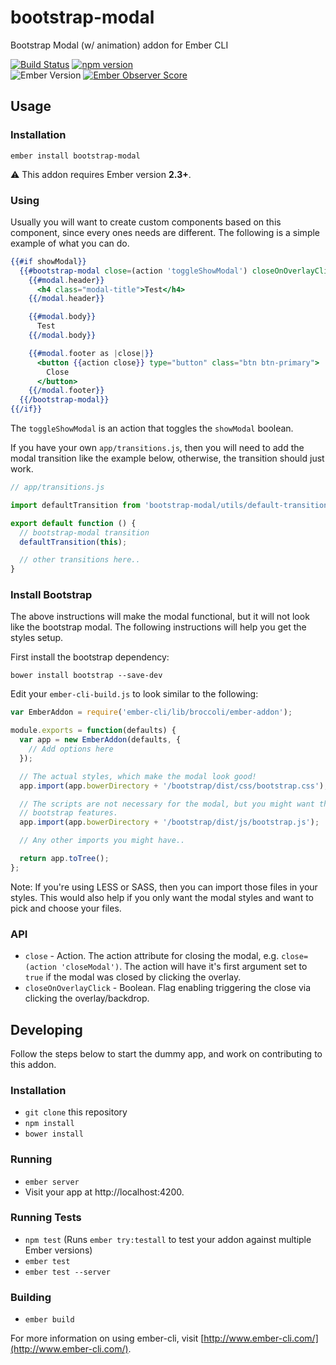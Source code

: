 # bootstrap-modal

Bootstrap Modal (w/ animation) addon for Ember CLI

[![Build Status](https://travis-ci.org/knownasilya/bootstrap-modal.svg)](https://travis-ci.org/knownasilya/bootstrap-modal)
[![npm version](https://badge.fury.io/js/bootstrap-modal.svg)](https://badge.fury.io/js/bootstrap-modal)  
![Ember Version][ember-version]
[![Ember Observer Score](http://emberobserver.com/badges/bootstrap-modal.svg)](http://emberobserver.com/addons/bootstrap-modal)

## Usage

### Installation


```no-highlight
ember install bootstrap-modal
```

:warning: This addon requires Ember version __2.3+__.

### Using

Usually you will want to create custom components based on this component, since
every ones needs are different. The following is a simple example of what you can do.

```hbs
{{#if showModal}}
  {{#bootstrap-modal close=(action 'toggleShowModal') closeOnOverlayClick=true as |modal|}}
    {{#modal.header}}
      <h4 class="modal-title">Test</h4>
    {{/modal.header}}

    {{#modal.body}}
      Test
    {{/modal.body}}

    {{#modal.footer as |close|}}
      <button {{action close}} type="button" class="btn btn-primary">
        Close
      </button>
    {{/modal.footer}}
  {{/bootstrap-modal}}
{{/if}}
```

The `toggleShowModal` is an action that toggles the `showModal` boolean.

If you have your own `app/transitions.js`, then you will need to add the modal transition
like the example below, otherwise, the transition should just work.

```js
// app/transitions.js

import defaultTransition from 'bootstrap-modal/utils/default-transition';

export default function () {
  // bootstrap-modal transition
  defaultTransition(this);

  // other transitions here..
}
```

### Install Bootstrap

The above instructions will make the modal functional, but it will not
look like the bootstrap modal. The following instructions will help you
get the styles setup.

First install the bootstrap dependency:

```no-highlight
bower install bootstrap --save-dev
```

Edit your `ember-cli-build.js` to look similar to the following:

```js
var EmberAddon = require('ember-cli/lib/broccoli/ember-addon');

module.exports = function(defaults) {
  var app = new EmberAddon(defaults, {
    // Add options here
  });

  // The actual styles, which make the modal look good!
  app.import(app.bowerDirectory + '/bootstrap/dist/css/bootstrap.css');

  // The scripts are not necessary for the modal, but you might want them for other
  // bootstrap features.
  app.import(app.bowerDirectory + '/bootstrap/dist/js/bootstrap.js');

  // Any other imports you might have..

  return app.toTree();
};
```

Note: If you're using LESS or SASS, then you can import
those files in your styles. This would also help if you only want
the modal styles and want to pick and choose your files.

### API

* `close` - Action. The action attribute for closing the modal, e.g. `close=(action 'closeModal')`. The action will have it's first argument
  set to `true` if the modal was closed by clicking the overlay.
* `closeOnOverlayClick` - Boolean. Flag enabling triggering the close via clicking the overlay/backdrop.


## Developing

Follow the steps below to start the dummy app, and work on contributing
to this addon.

### Installation

* `git clone` this repository
* `npm install`
* `bower install`

### Running

* `ember server`
* Visit your app at http://localhost:4200.

### Running Tests

* `npm test` (Runs `ember try:testall` to test your addon against multiple Ember versions)
* `ember test`
* `ember test --server`

### Building

* `ember build`

For more information on using ember-cli, visit [http://www.ember-cli.com/](http://www.ember-cli.com/).

[ember-version]: https://embadge.io/v1/badge.svg?start=2.3.0
